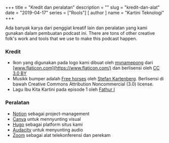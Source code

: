 +++
title = "Kredit dan peralatan"
description = ""
slug = "kredit-dan-alat"
date = "2019-04-17"
series = ["Rools"]
[ author ]
  name = "Kartini Teknologi"
+++

Ada banyak karya dari penggiat kreatif lain dan peralatan yang kami gunakan dalam pembuatan podcast ini. 
There are tons of other creative folk's work and tools that we use to make this podcast happen. 

### Kredit
- Ikon yang digunakan pada logo kami dibuat oleh [mynamepong](https://www.flaticon.com/authors/mynamepong) dari [www.flaticon.com](https://www.flaticon.com/) dan berlisensi oleh [CC 3.0 BY](http://creativecommons.org/licenses/by/3.0/)
- Musikk bumper adalah [Free horses](http://dig.ccmixter.org/files/JeffSpeed68/58853) oleh [Stefan Kartenberg](http://dig.ccmixter.org/files/JeffSpeed68/58853). Berlisensi di bawah Creative Commons Attribution Noncommercial (3.0) license.
- Lagu Ibu Kita Kartini pada episode 1 oleh [Fathur I](https://www.youtube.com/channel/UC2YSZ5XgLz3bamm4fzUfD7g) 

### Peralatan
- [Notion](http://notion.so/) sebagai project-management
- [Canva](http://canva.com/) untuk mennyunting visual
- [Hugo](https://gohugo.io/) sebagai platform situs kami
- [Audacity](https://www.audacityteam.org/) untuk menyunting audio
- [Zoom](https://zoom.us/) sebagai alat telekonferensi dan perekam
